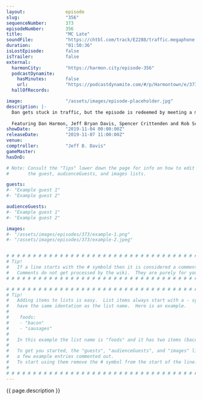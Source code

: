 ```yaml
---
layout:               episode
slug:                 "356"
sequenceNumber:       373
episodeNumber:        356
title:                "MC Late"
soundFile:            "https://chtbl.com/track/E2288/traffic.megaphone.fm/STA6562101165.mp3?updated=1596572154"
duration:             "01:50:36"
isLostEpisode:        false
isTrailer:            false
external:
  harmonCity:         "https://harmon.city/episode-356"
  podcastDynamite:
    hasMinutes:       false
    url:              "https://podcastdynamite.com/#/p/Harmontown/e/373/356"
  hallOfRecords:      

image:                "/assets/images/episode-placeholder.jpg"
description: |-
  Dan gets stuck in traffic, but the episode is redeemed by meeting a multi-talented audience member UMNIA and her singer/doctor mom! Improv, jazz and rap meet on this week's Harmontown!
  
  Featuring Dan Harmon, Jeff Bryan Davis, Spencer Crittenden and Rob Schrab.
showDate:             "2019-11-04 00:00:00Z"
releaseDate:          "2019-11-07 11:00:00Z"
venue:                
comptroller:          "Jeff B. Davis"
gameMaster:           
hasDnD:               

# Note: Consult the "Tips" lower down the page for info on how to edit
#       the guest, audienceGuests, and images lists.

guests:
#- "Example guest 1"
#- "Example guest 2"

audienceGuests:
#- "Example guest 1"
#- "Example guest 2"

images:
#- "/assets/images/episodes/373/example-1.png"
#- "/assets/images/episodes/373/example-2.jpeg"


# # # # # # # # # # # # # # # # # # # # # # # # # # # # # # # # # # # # # # # # # # # # #
# Tip!
#   If a line starts with the # symbold then it is considered a comment.
#   Comments do not get processed by the wiki.  They are purely for your information.
# # # # # # # # # # # # # # # # # # # # # # # # # # # # # # # # # # # # # # # # # # # # #

# # # # # # # # # # # # # # # # # # # # # # # # # # # # # # # # # # # # # # # # # # # # #
# Tip!
#   Adding items to lists is easy.  List items always start with a - symbol and have
#   have the same identation as the list name.  Here is an example.
#
#    foods:
#    - "bacon"
#    - "sausages"
#
#   In this example the list name is "foods" and it has two items (bacon, and sausages).
#
#   To get you started, the "guests", "audienceGuests", and "images" lists below have
#   a few example entries commented out.
#   To start using them remove the # symbol from the start of the line.
#
# # # # # # # # # # # # # # # # # # # # # # # # # # # # # # # # # # # # # # # # # # # # #
---
```


<!-- The episode description will be rendered here -->
{{ page.description }}

<!-- Add your content BELOW here -->
<!-- vvvvvvvvvvvvvvvvvvvvvvvvvvv -->




<!-- ^^^^^^^^^^^^^^^^^^^^^^^^^^^ -->
<!-- Add your content ABOVE here -->

<!-- The episode gallery will be rendered here -->